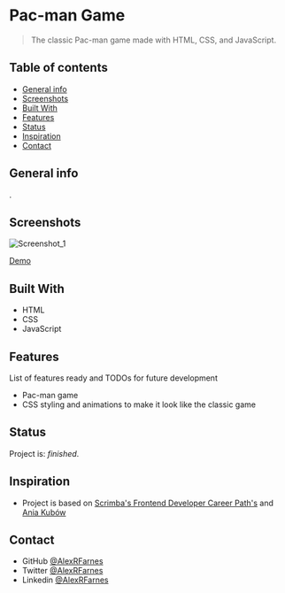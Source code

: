 # Pac-man Game

> The classic Pac-man game made with HTML, CSS, and JavaScript.

## Table of contents

- [General info](#general-info)
- [Screenshots](#screenshots)
- [Built With](#built-with)
- [Features](#features)
- [Status](#status)
- [Inspiration](#inspiration)
- [Contact](#contact)

## General info

.  

## Screenshots

![Screenshot_1]()


[Demo]()

## Built With

- HTML
- CSS
- JavaScript

## Features

List of features ready and TODOs for future development

- Pac-man game
- CSS styling and animations to make it look like the classic game

## Status

Project is: _finished_.

## Inspiration

- Project is based on [Scrimba's Frontend Developer Career Path's](https://scrimba.com) and [Ania Kubów](https://twitter.com/ania_kubow)

## Contact

- GitHub [@AlexRFarnes](https://github.com/AlexRFarnes)
- Twitter [@AlexRFarnes](https://twitter.com/alexrfarnes)
- Linkedin [@AlexRFarnes](https://www.linkedin.com/in/alexrfarnes/)
